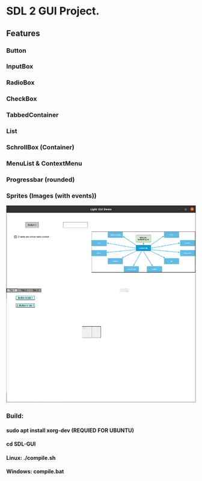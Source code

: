# SDL 2 GUI Project.
<html>
  <h2>Features</h2>
  <h3>Button</h3>
  <h3>InputBox</h3>
  <h3>RadioBox</h3>
  <h3>CheckBox</h3>
  <h3>TabbedContainer</h3>
  <h3>List</h3>
  <h3>SchrollBox (Container)</h3>
  <h3>MenuList & ContextMenu</h3>
  <h3>Progressbar (rounded)</h3>
  <h3>Sprites (Images (with events))</h3>
  <img src="https://raw.githubusercontent.com/BeatEngine/SDL-GUI/master/samples/elements.png"></img>
  
  
  <h3>Build:</h3>
  <h4>sudo apt install xorg-dev (REQUIED FOR UBUNTU)</h4>
  <h4>cd SDL-GUI</h4>
  <h4>Linux: ./compile.sh</h4>
  <h4>Windows: compile.bat</h4>
  
</html>


